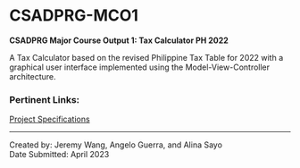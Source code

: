# CSADPRG-MCO1
**CSADPRG Major Course Output 1: Tax Calculator PH 2022**

A Tax Calculator based on the revised Philippine Tax Table for 2022 with a graphical user interface implemented using the Model-View-Controller architecture.

### Pertinent Links:
[Project Specifications](https://drive.google.com/file/d/1zLhuxAPbgH8QUM-O9ijNmHhH5lnVFiku/view?usp=sharing)<br>

---

Created by: Jeremy Wang, Angelo Guerra, and Alina Sayo<br>
Date Submitted: April 2023
